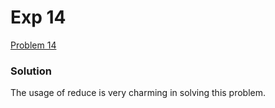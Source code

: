 # Exp 14
[Problem 14](https://leetcode.com/problems/longest-common-prefix/description/)

### Solution
The usage of reduce is very charming in solving this problem.